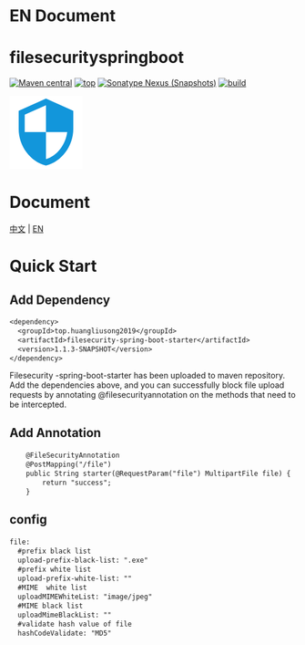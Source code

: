# EN Document

# filesecurityspringboot
[![Maven central](https://img.shields.io/badge/Maven%20central-v1.1-red.svg)](https://search.maven.org/)
[![top](https://img.shields.io/badge/build-top.huangliusong2019-green.svg)]()
[![Sonatype Nexus (Snapshots)](https://img.shields.io/badge/Sonatype%20Nexus-v1.1-blue.svg)](https://oss.sonatype.org/content/repositories/snapshots/top/huangliusong2019/)
[![build](https://img.shields.io/badge/build-passing-brightgreen.svg)](https://github.com/huangliusong1994/filesecurityspringboot)

![](./secutity1.png)

# Document
[中文](./doc/cn_doc_index.md)  |  [EN](./doc/en_doc_index.md)


# Quick Start

## Add Dependency
~~~
<dependency>
  <groupId>top.huangliusong2019</groupId>
  <artifactId>filesecurity-spring-boot-starter</artifactId>
  <version>1.1.3-SNAPSHOT</version>
</dependency>
~~~
Filesecurity -spring-boot-starter has been uploaded to maven repository. Add the dependencies above, and you can successfully block file upload requests by annotating @filesecurityannotation on the methods that need to be intercepted.

## Add Annotation
~~~
    @FileSecurityAnnotation
    @PostMapping("/file")
    public String starter(@RequestParam("file") MultipartFile file) {
        return "success";
    }
~~~

## config
~~~
file:
  #prefix black list
  upload-prefix-black-list: ".exe"
  #prefix white list
  upload-prefix-white-list: ""
  #MIME  white list
  uploadMIMEWhiteList: "image/jpeg"
  #MIME black list
  uploadMimeBlackList: ""
  #validate hash value of file
  hashCodeValidate: "MD5"
~~~